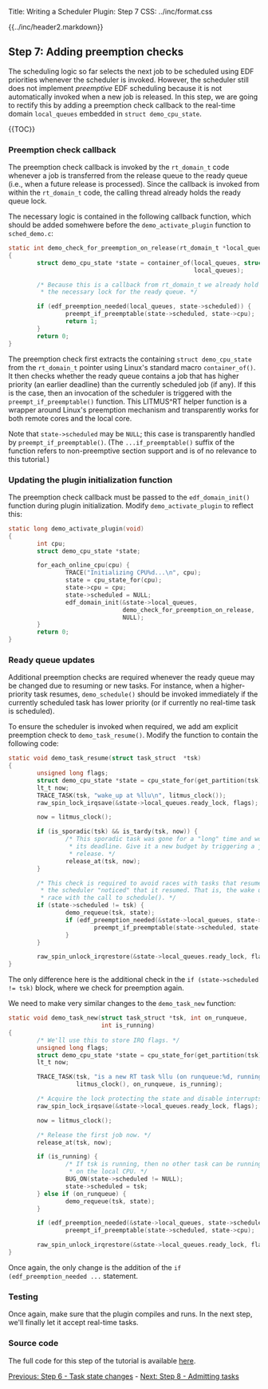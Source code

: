Title:  Writing a Scheduler Plugin: Step 7
CSS:    ../inc/format.css

{{../inc/header2.markdown}}

Step 7: Adding preemption checks
--------------------------------

The scheduling logic so far selects the next job to be scheduled using EDF priorities whenever the scheduler is invoked. However, the scheduler still does not implement _preemptive_ EDF scheduling because it is not automatically invoked when a new job is released. In this step, we are going to rectify this by adding a preemption check callback to the real-time domain `local_queues` embedded in `struct demo_cpu_state`.

{{TOC}}

### Preemption check callback

The preemption check callback is invoked by the `rt_domain_t` code whenever a job is transferred from the release queue to the ready queue (i.e., when a future release is processed). Since the callback is invoked from within the `rt_domain_t` code, the calling thread already holds the ready queue lock.

The necessary logic is contained in the following callback function, which should be added somehwere before the `demo_activate_plugin` function to `sched_demo.c`:

```C
static int demo_check_for_preemption_on_release(rt_domain_t *local_queues)
{
        struct demo_cpu_state *state = container_of(local_queues, struct demo_cpu_state,
                                                    local_queues);

        /* Because this is a callback from rt_domain_t we already hold
         * the necessary lock for the ready queue. */

        if (edf_preemption_needed(local_queues, state->scheduled)) {
                preempt_if_preemptable(state->scheduled, state->cpu);
                return 1;
        }
        return 0;
}
```

The preemption check first extracts the containing `struct demo_cpu_state` from the `rt_domain_t` pointer using Linux's standard macro `container_of()`. It then checks whether the ready queue contains a job that has higher priority (an earlier deadline) than the currently scheduled job (if any). If this is the case, then an invocation of the scheduler is triggered with the `preempt_if_preemptable()` function. This LITMUS^RT helper function is a wrapper around Linux's preemption mechanism and transparently works for both remote cores and the local core.

Note that `state->scheduled` may be `NULL`; this case is transparently handled by `preempt_if_preemptable()`. (The `...if_preemptable()` suffix of the function refers to non-preemptive section support and is of no relevance to this tutorial.)

### Updating the plugin initialization function

The preemption check callback must be passed to the `edf_domain_init()` function during plugin initialization. Modify `demo_activate_plugin` to reflect this:

```C
static long demo_activate_plugin(void)
{
        int cpu;
        struct demo_cpu_state *state;

        for_each_online_cpu(cpu) {
                TRACE("Initializing CPU%d...\n", cpu);
                state = cpu_state_for(cpu);
                state->cpu = cpu;
                state->scheduled = NULL;
                edf_domain_init(&state->local_queues,
                                demo_check_for_preemption_on_release,
                                NULL);
        }
        return 0;
}
```

### Ready queue updates

Additional preemption checks are required whenever the ready queue may be changed due to resuming or new tasks. For instance, when a higher-priority task resumes, `demo_schedule()` should be invoked immediately if the currently scheduled task has lower priority (or if currently no real-time task is scheduled).

To ensure the scheduler is invoked when required, we add am explicit preemption check to `demo_task_resume()`. Modify the function to contain the following code:

```C
static void demo_task_resume(struct task_struct  *tsk)
{
        unsigned long flags;
        struct demo_cpu_state *state = cpu_state_for(get_partition(tsk));
        lt_t now;
        TRACE_TASK(tsk, "wake_up at %llu\n", litmus_clock());
        raw_spin_lock_irqsave(&state->local_queues.ready_lock, flags);

        now = litmus_clock();

        if (is_sporadic(tsk) && is_tardy(tsk, now)) {
                /* This sporadic task was gone for a "long" time and woke up past
                 * its deadline. Give it a new budget by triggering a job
                 * release. */
                release_at(tsk, now);
        }

        /* This check is required to avoid races with tasks that resume before
         * the scheduler "noticed" that it resumed. That is, the wake up may
         * race with the call to schedule(). */
        if (state->scheduled != tsk) {
                demo_requeue(tsk, state);
                if (edf_preemption_needed(&state->local_queues, state->scheduled)) {
                        preempt_if_preemptable(state->scheduled, state->cpu);
                }
        }

        raw_spin_unlock_irqrestore(&state->local_queues.ready_lock, flags);
}
```

The only difference here is the additional check in the `if (state->scheduled != tsk)` block, where we check for preemption again.

We need to make very similar changes to the `demo_task_new` function:

```C
static void demo_task_new(struct task_struct *tsk, int on_runqueue,
                          int is_running)
{
        /* We'll use this to store IRQ flags. */
        unsigned long flags;
        struct demo_cpu_state *state = cpu_state_for(get_partition(tsk));
        lt_t now;

        TRACE_TASK(tsk, "is a new RT task %llu (on runqueue:%d, running:%d)\n",
                   litmus_clock(), on_runqueue, is_running);

        /* Acquire the lock protecting the state and disable interrupts. */
        raw_spin_lock_irqsave(&state->local_queues.ready_lock, flags);

        now = litmus_clock();

        /* Release the first job now. */
        release_at(tsk, now);

        if (is_running) {
                /* If tsk is running, then no other task can be running
                 * on the local CPU. */
                BUG_ON(state->scheduled != NULL);
                state->scheduled = tsk;
        } else if (on_runqueue) {
                demo_requeue(tsk, state);
        }

        if (edf_preemption_needed(&state->local_queues, state->scheduled))
                preempt_if_preemptable(state->scheduled, state->cpu);

        raw_spin_unlock_irqrestore(&state->local_queues.ready_lock, flags);
}
```

Once again, the only change is the addition of the `if (edf_preemption_needed ...` statement.

### Testing

Once again, make sure that the plugin compiles and runs. In the next step, we'll finally let it accept real-time tasks.

### Source code

The full code for this step of the tutorial is available [here](./sched_demo_step7.c).

<div class="nav">

[Previous: Step 6 - Task state changes](plugin_step_6.html) -
[Next: Step 8 - Admitting tasks](plugin_step_8.html)

</div>
